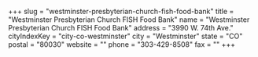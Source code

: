 +++
slug = "westminster-presbyterian-church-fish-food-bank"
title = "Westminster Presbyterian Church FISH Food Bank"
name = "Westminster Presbyterian Church FISH Food Bank"
address = "3990 W. 74th Ave."
cityIndexKey = "city-co-westminster"
city = "Westminster"
state = "CO"
postal = "80030"
website = ""
phone = "303-429-8508"
fax = ""
+++

